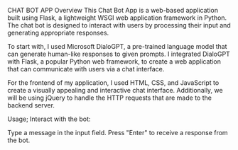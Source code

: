 CHAT BOT APP
Overview
This Chat Bot App is a web-based application built using Flask, a lightweight WSGI web application framework in Python. The chat bot is designed to interact with users by processing their input and generating appropriate responses. 

To start with, I used Microsoft DialoGPT, a pre-trained language model that can generate human-like responses to given prompts. I integrated DialoGPT with Flask, a popular Python web framework, to create a web application that can communicate with users via a chat interface.

For the frontend of my application, I used HTML, CSS, and JavaScript to create a visually appealing and interactive chat interface. Additionally, we will be using jQuery to handle the HTTP requests that are made to the backend server.


Usage;
Interact with the bot:

Type a message in the input field.
Press "Enter" to receive a response from the bot.
